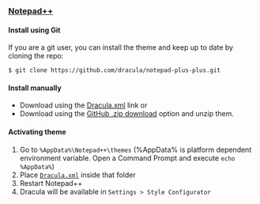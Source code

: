 ### [Notepad++](https://notepad-plus-plus.org/)

#### Install using Git

If you are a git user, you can install the theme and keep up to date by cloning the repo:

    $ git clone https://github.com/dracula/notepad-plus-plus.git

#### Install manually
* Download using the [Dracula.xml](https://raw.githubusercontent.com/dracula/notepad-plus-plus/master/Dracula.xml) link or
* Download using the [GitHub .zip download](https://github.com/dracula/notepad-plus-plus/archive/master.zip) option and unzip them.

#### Activating theme

1.  Go to `%AppData%\Notepad++\themes` (%AppData% is platform dependent environment variable. Open a Command Prompt and execute `echo %AppData%`)
2.  Place [`Dracula.xml`](https://raw.githubusercontent.com/dracula/notepad-plus-plus/master/Dracula.xml) inside that folder
3.  Restart Notepad++
4.  Dracula will be available in `Settings > Style Configurator`

